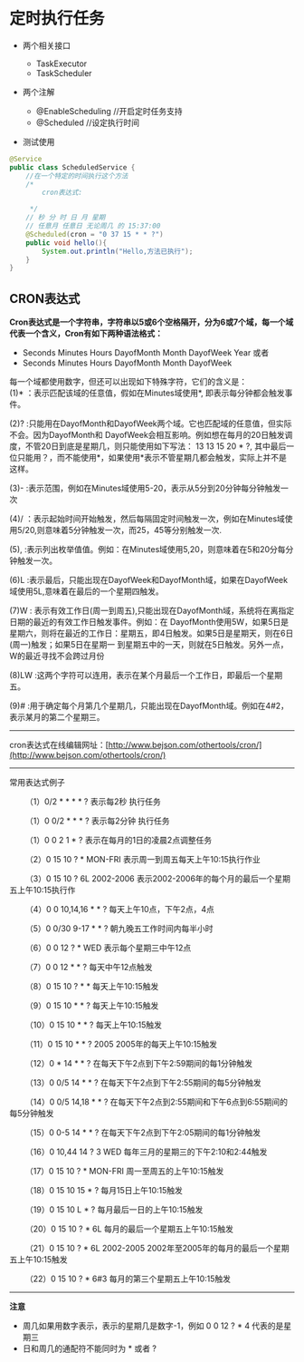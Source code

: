 # 定时执行任务
- 两个相关接口
  - TaskExecutor
  - TaskScheduler
- 两个注解
  - @EnableScheduling  //开启定时任务支持
  - @Scheduled  //设定执行时间


- 测试使用
```java
@Service
public class ScheduledService {
    //在一个特定的时间执行这个方法
    /*
        cron表达式:

     */
    // 秒 分 时 日 月 星期
    // 任意月 任意日 无论周几 的 15:37:00
    @Scheduled(cron = "0 37 15 * * ?")
    public void hello(){
        System.out.println("Hello,方法已执行");
    }
}
```


## CRON表达式
**Cron表达式是一个字符串，字符串以5或6个空格隔开，分为6或7个域，每一个域代表一个含义，Cron有如下两种语法格式：**  
- Seconds Minutes Hours DayofMonth Month DayofWeek Year
或者  
- Seconds Minutes Hours DayofMonth Month DayofWeek

每一个域都使用数字，但还可以出现如下特殊字符，它们的含义是：  
(1)* ：表示匹配该域的任意值，假如在Minutes域使用*, 即表示每分钟都会触发事件。

(2)? :只能用在DayofMonth和DayofWeek两个域。它也匹配域的任意值，但实际不会。因为DayofMonth和 DayofWeek会相互影响。例如想在每月的20日触发调度，不管20日到底是星期几，则只能使用如下写法： 13 13 15 20 * ?, 其中最后一位只能用？，而不能使用*，如果使用*表示不管星期几都会触发，实际上并不是这样。

(3)- :表示范围，例如在Minutes域使用5-20，表示从5分到20分钟每分钟触发一次

(4)/ ：表示起始时间开始触发，然后每隔固定时间触发一次，例如在Minutes域使用5/20,则意味着5分钟触发一次，而25，45等分别触发一次.

(5), :表示列出枚举值值。例如：在Minutes域使用5,20，则意味着在5和20分每分钟触发一次。

(6)L :表示最后，只能出现在DayofWeek和DayofMonth域，如果在DayofWeek域使用5L,意味着在最后的一个星期四触发。

(7)W : 表示有效工作日(周一到周五),只能出现在DayofMonth域，系统将在离指定日期的最近的有效工作日触发事件。例如：在 DayofMonth使用5W，如果5日是星期六，则将在最近的工作日：星期五，即4日触发。如果5日是星期天，则在6日(周一)触发；如果5日在星期一 到星期五中的一天，则就在5日触发。另外一点，W的最近寻找不会跨过月份

(8)LW :这两个字符可以连用，表示在某个月最后一个工作日，即最后一个星期五。

(9)# :用于确定每个月第几个星期几，只能出现在DayofMonth域。例如在4#2，表示某月的第二个星期三。
______

cron表达式在线编辑网址：[http://www.bejson.com/othertools/cron/](http://www.bejson.com/othertools/cron/)

______
常用表达式例子

  （1）0/2 * * * * ?   表示每2秒 执行任务

  （1）0 0/2 * * * ?    表示每2分钟 执行任务

  （1）0 0 2 1 * ?   表示在每月的1日的凌晨2点调整任务

  （2）0 15 10 ? * MON-FRI   表示周一到周五每天上午10:15执行作业

  （3）0 15 10 ? 6L 2002-2006   表示2002-2006年的每个月的最后一个星期五上午10:15执行作

  （4）0 0 10,14,16 * * ?   每天上午10点，下午2点，4点 

  （5）0 0/30 9-17 * * ?   朝九晚五工作时间内每半小时 

  （6）0 0 12 ? * WED    表示每个星期三中午12点 

  （7）0 0 12 * * ?   每天中午12点触发 

  （8）0 15 10 ? * *    每天上午10:15触发 

  （9）0 15 10 * * ?     每天上午10:15触发 

  （10）0 15 10 * * ?    每天上午10:15触发 

  （11）0 15 10 * * ? 2005    2005年的每天上午10:15触发 

  （12）0 * 14 * * ?     在每天下午2点到下午2:59期间的每1分钟触发 

  （13）0 0/5 14 * * ?    在每天下午2点到下午2:55期间的每5分钟触发 

  （14）0 0/5 14,18 * * ?     在每天下午2点到2:55期间和下午6点到6:55期间的每5分钟触发 

  （15）0 0-5 14 * * ?    在每天下午2点到下午2:05期间的每1分钟触发 

  （16）0 10,44 14 ? 3 WED    每年三月的星期三的下午2:10和2:44触发 

  （17）0 15 10 ? * MON-FRI    周一至周五的上午10:15触发 

  （18）0 15 10 15 * ?    每月15日上午10:15触发 

  （19）0 15 10 L * ?    每月最后一日的上午10:15触发 

  （20）0 15 10 ? * 6L    每月的最后一个星期五上午10:15触发 

  （21）0 15 10 ? * 6L 2002-2005   2002年至2005年的每月的最后一个星期五上午10:15触发 

  （22）0 15 10 ? * 6#3   每月的第三个星期五上午10:15触发
______
  
**注意**
- 周几如果用数字表示，表示的星期几是数字-1，例如 0 0 12 ? * 4  代表的是星期三
- 日和周几的通配符不能同时为 * 或者 ?
